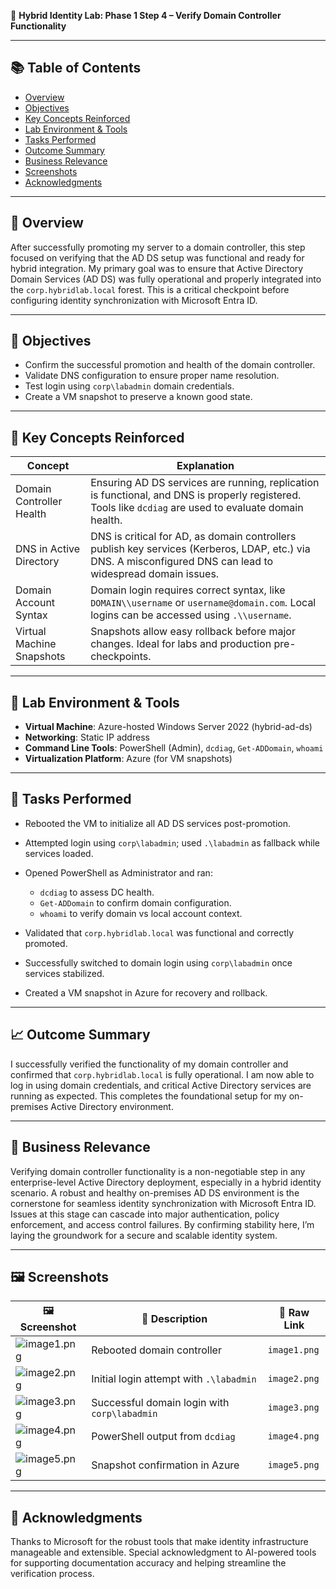 🎩 **Hybrid Identity Lab: Phase 1 Step 4 – Verify Domain Controller Functionality**

---

## 📚 Table of Contents

* [Overview](#-overview)
* [Objectives](#-objectives)
* [Key Concepts Reinforced](#-key-concepts-reinforced)
* [Lab Environment & Tools](#-lab-environment--tools)
* [Tasks Performed](#-tasks-performed)
* [Outcome Summary](#-outcome-summary)
* [Business Relevance](#-business-relevance)
* [Screenshots](#-screenshots)
* [Acknowledgments](#-acknowledgments)

---

## 📌 Overview

After successfully promoting my server to a domain controller, this step focused on verifying that the AD DS setup was functional and ready for hybrid integration. My primary goal was to ensure that Active Directory Domain Services (AD DS) was fully operational and properly integrated into the `corp.hybridlab.local` forest. This is a critical checkpoint before configuring identity synchronization with Microsoft Entra ID.

---

## 🎯 Objectives

* Confirm the successful promotion and health of the domain controller.
* Validate DNS configuration to ensure proper name resolution.
* Test login using `corp\labadmin` domain credentials.
* Create a VM snapshot to preserve a known good state.

---

## 🧠 Key Concepts Reinforced

| Concept                   | Explanation                                                                                                                                                  |
| ------------------------- | ------------------------------------------------------------------------------------------------------------------------------------------------------------ |
| Domain Controller Health  | Ensuring AD DS services are running, replication is functional, and DNS is properly registered. Tools like `dcdiag` are used to evaluate domain health.      |
| DNS in Active Directory   | DNS is critical for AD, as domain controllers publish key services (Kerberos, LDAP, etc.) via DNS. A misconfigured DNS can lead to widespread domain issues. |
| Domain Account Syntax     | Domain login requires correct syntax, like `DOMAIN\\username` or `username@domain.com`. Local logins can be accessed using `.\\username`.                    |
| Virtual Machine Snapshots | Snapshots allow easy rollback before major changes. Ideal for labs and production pre-checkpoints.                                                           |

---

## 🧰 Lab Environment & Tools

* **Virtual Machine**: Azure-hosted Windows Server 2022 (hybrid-ad-ds)
* **Networking**: Static IP address
* **Command Line Tools**: PowerShell (Admin), `dcdiag`, `Get-ADDomain`, `whoami`
* **Virtualization Platform**: Azure (for VM snapshots)

---

## 🔧 Tasks Performed

* Rebooted the VM to initialize all AD DS services post-promotion.
* Attempted login using `corp\labadmin`; used `.\labadmin` as fallback while services loaded.
* Opened PowerShell as Administrator and ran:

  * `dcdiag` to assess DC health.
  * `Get-ADDomain` to confirm domain configuration.
  * `whoami` to verify domain vs local account context.
* Validated that `corp.hybridlab.local` was functional and correctly promoted.
* Successfully switched to domain login using `corp\labadmin` once services stabilized.
* Created a VM snapshot in Azure for recovery and rollback.

---

## 📈 Outcome Summary

I successfully verified the functionality of my domain controller and confirmed that `corp.hybridlab.local` is fully operational. I am now able to log in using domain credentials, and critical Active Directory services are running as expected. This completes the foundational setup for my on-premises Active Directory environment.

---

## 🏢 Business Relevance

Verifying domain controller functionality is a non-negotiable step in any enterprise-level Active Directory deployment, especially in a hybrid identity scenario. A robust and healthy on-premises AD DS environment is the cornerstone for seamless identity synchronization with Microsoft Entra ID. Issues at this stage can cascade into major authentication, policy enforcement, and access control failures. By confirming stability here, I’m laying the groundwork for a secure and scalable identity system.

---

## 🖼️ Screenshots

| 🖼️ Screenshot                                                                                  | 📄 Description                               | 🔗 Raw Link  |
| ----------------------------------------------------------------------------------------------- | -------------------------------------------- | ------------ |
| ![image1.png](https://github.com/YOUR_USERNAME/YOUR_REPO/blob/main/path/to/image1.png?raw=true) | Rebooted domain controller                   | `image1.png` |
| ![image2.png](https://github.com/YOUR_USERNAME/YOUR_REPO/blob/main/path/to/image2.png?raw=true) | Initial login attempt with `.\labadmin`      | `image2.png` |
| ![image3.png](https://github.com/YOUR_USERNAME/YOUR_REPO/blob/main/path/to/image3.png?raw=true) | Successful domain login with `corp\labadmin` | `image3.png` |
| ![image4.png](https://github.com/YOUR_USERNAME/YOUR_REPO/blob/main/path/to/image4.png?raw=true) | PowerShell output from `dcdiag`              | `image4.png` |
| ![image5.png](https://github.com/YOUR_USERNAME/YOUR_REPO/blob/main/path/to/image5.png?raw=true) | Snapshot confirmation in Azure               | `image5.png` |

---

## 🙏 Acknowledgments

Thanks to Microsoft for the robust tools that make identity infrastructure manageable and extensible. Special acknowledgment to AI-powered tools for supporting documentation accuracy and helping streamline the verification process.

